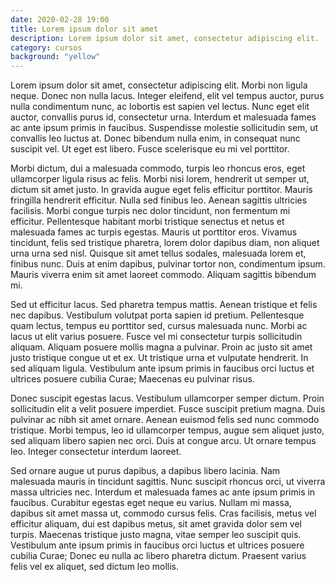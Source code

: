 ```yaml
---
date: 2020-02-28 19:00
title: Lorem ipsum dolor sit amet
description: Lorem ipsum dolor sit amet, consectetur adipiscing elit. 
category: cursos
background: "yellow"
---
```




Lorem ipsum dolor sit amet, consectetur adipiscing elit. Morbi non ligula neque. Donec non nulla lacus. Integer eleifend, elit vel tempus auctor, purus nulla condimentum nunc, ac lobortis est sapien vel lectus. Nunc eget elit auctor, convallis purus id, consectetur urna. Interdum et malesuada fames ac ante ipsum primis in faucibus. Suspendisse molestie sollicitudin sem, ut convallis leo luctus at. Donec bibendum nulla enim, in consequat nunc suscipit vel. Ut eget est libero. Fusce scelerisque eu mi vel porttitor.

Morbi dictum, dui a malesuada commodo, turpis leo rhoncus eros, eget ullamcorper ligula risus ac felis. Morbi nisi lorem, hendrerit ut semper ut, dictum sit amet justo. In gravida augue eget felis efficitur porttitor. Mauris fringilla hendrerit efficitur. Nulla sed finibus leo. Aenean sagittis ultricies facilisis. Morbi congue turpis nec dolor tincidunt, non fermentum mi efficitur. Pellentesque habitant morbi tristique senectus et netus et malesuada fames ac turpis egestas. Mauris ut porttitor eros. Vivamus tincidunt, felis sed tristique pharetra, lorem dolor dapibus diam, non aliquet urna urna sed nisl. Quisque sit amet tellus sodales, malesuada lorem et, finibus nunc. Duis at enim dapibus, pulvinar tortor non, condimentum ipsum. Mauris viverra enim sit amet laoreet commodo. Aliquam sagittis bibendum mi.

Sed ut efficitur lacus. Sed pharetra tempus mattis. Aenean tristique et felis nec dapibus. Vestibulum volutpat porta sapien id pretium. Pellentesque quam lectus, tempus eu porttitor sed, cursus malesuada nunc. Morbi ac lacus ut elit varius posuere. Fusce vel mi consectetur turpis sollicitudin aliquam. Aliquam posuere mollis magna a pulvinar. Proin ac justo sit amet justo tristique congue ut et ex. Ut tristique urna et vulputate hendrerit. In sed aliquam ligula. Vestibulum ante ipsum primis in faucibus orci luctus et ultrices posuere cubilia Curae; Maecenas eu pulvinar risus.

Donec suscipit egestas lacus. Vestibulum ullamcorper semper dictum. Proin sollicitudin elit a velit posuere imperdiet. Fusce suscipit pretium magna. Duis pulvinar ac nibh sit amet ornare. Aenean euismod felis sed nunc commodo tristique. Morbi tempus, leo id ullamcorper tempus, augue sem aliquet justo, sed aliquam libero sapien nec orci. Duis at congue arcu. Ut ornare tempus leo. Integer consectetur interdum laoreet.

Sed ornare augue ut purus dapibus, a dapibus libero lacinia. Nam malesuada mauris in tincidunt sagittis. Nunc suscipit rhoncus orci, ut viverra massa ultricies nec. Interdum et malesuada fames ac ante ipsum primis in faucibus. Curabitur egestas eget neque eu varius. Nullam mi massa, dapibus sit amet massa ut, commodo cursus felis. Cras facilisis, metus vel efficitur aliquam, dui est dapibus metus, sit amet gravida dolor sem vel turpis. Maecenas tristique justo magna, vitae semper leo suscipit quis. Vestibulum ante ipsum primis in faucibus orci luctus et ultrices posuere cubilia Curae; Donec eu nulla ac libero pharetra dictum. Praesent varius felis vel ex aliquet, sed dictum leo mollis. 